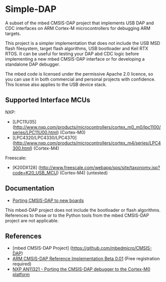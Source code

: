 Simple-DAP
==========
A subset of the mbed CMSIS-DAP project that implements USB DAP and CDC interfaces on ARM Cortex-M microcontrollers for debugging ARM targets.

This project is a simpler implementation that does not include the USB MSD flash filesystem, target flash algorithms, USB bootloader and Keil RTX RTOS. It can be useful for testing your DAP abd CDC logic before implementing a new mbed CMSIS-DAP interface or for developing a standalone DAP debugger.

The mbed code is licensed under the permissive Apache 2.0 licence, so you can use it in both commercial and personal projects with confidence. This license also applies to the USB device stack.

Supported Interface MCUs
------------------------
NXP:

* [LPC11U35] (http://www.nxp.com/products/microcontrollers/cortex_m0_m0/lpc1100/series/LPC11U00.html) (Cortex-M0)
* [LPC4320/LPC4330/LPC4370] (http://www.nxp.com/products/microcontrollers/cortex_m4/series/LPC4300.html) (Cortex-M4)

Freescale:

* [K20DX128] (http://www.freescale.com/webapp/sps/site/taxonomy.jsp?code=K20_USB_MCU) (Cortex-M4) (untested)

Documentation
-------------
* [Porting CMSIS-DAP to new boards](http://mbed.org/handbook/cmsis-dap-interface-firmware)

This mbed-DAP project does not include the bootloader or flash algorithms. References to those or to the Python tools from the mbed CMSIS-DAP project are not applicable.

References
----------
* [mbed CMSIS-DAP Project] (https://github.com/mbedmicro/CMSIS-DAP)
* [ARM CMSIS-DAP Reference Implementation Beta 0.01](http://silver.arm.com/browse/CMSISDAP) (Free registration required)
* [NXP AN11321 - Porting the CMSIS-DAP debugger to the Cortex-M0 platform](http://www.nxp.com/documents/application_note/AN11321.zip)
